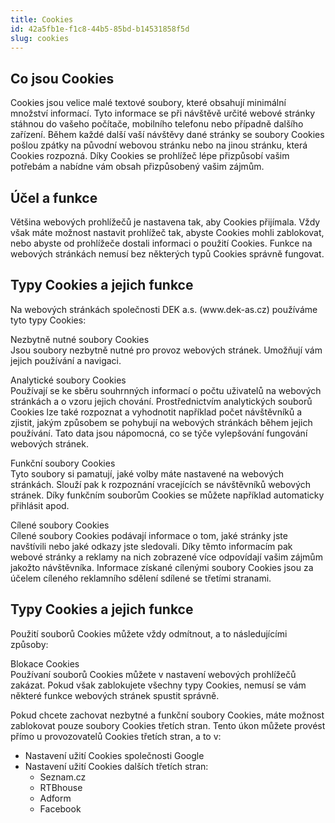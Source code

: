 ```yaml
---
title: Cookies
id: 42a5fb1e-f1c8-44b5-85bd-b14531858f5d
slug: cookies
---
```

<h2>Co jsou Cookies</h2>
<p>Cookies jsou velice malé textové soubory, které obsahují minimální množství informací. Tyto informace se při návštěvě určité webové stránky stáhnou do vašeho počítače, mobilního telefonu nebo případně dalšího zařízení. Během každé další vaší návštěvy dané stránky se soubory Cookies pošlou zpátky na původní webovou stránku nebo na jinou stránku, která Cookies rozpozná. Díky Cookies se prohlížeč lépe přizpůsobí vašim potřebám a nabídne vám obsah přizpůsobený vašim zájmům.<br>
</p>
<h2>Účel a funkce</h2>
<p>Většina webových prohlížečů je nastavena tak, aby Cookies přijímala. Vždy však máte možnost nastavit prohlížeč tak, abyste Cookies mohli zablokovat, nebo abyste od prohlížeče dostali informaci o použití Cookies. Funkce na webových stránkách nemusí bez některých typů Cookies správně fungovat.<span class="redactor-invisible-space"></span>
</p>
<h2>Typy Cookies a jejich funkce</h2>
<p>Na webových stránkách společnosti DEK a.s. (www.dek-as.cz) používáme tyto typy Cookies:
</p>
<p>Nezbytně nutné soubory Cookies<br>Jsou soubory nezbytně nutné pro provoz webových stránek. Umožňují vám jejich používání a navigaci.
</p>
<p>Analytické soubory Cookies<br>Používají se ke sběru souhrnných informací o počtu uživatelů na webových stránkách a o vzoru jejich chování. Prostřednictvím analytických souborů Cookies lze také rozpoznat a vyhodnotit například počet návštěvníků a zjistit, jakým způsobem se pohybují na webových stránkách během jejich používání. Tato data jsou nápomocná, co se týče vylepšování fungování webových stránek.<br>
</p>
<p>Funkční soubory Cookies<br>Tyto soubory si pamatují, jaké volby máte nastavené na webových stránkách. Slouží pak k rozpoznání vracejících se návštěvníků webových stránek. Díky funkčním souborům Cookies se můžete například automaticky přihlásit apod.
</p>
<p>Cílené soubory Cookies<br>Cílené soubory Cookies podávají informace o tom, jaké stránky jste navštívili nebo jaké odkazy jste sledovali. Díky těmto informacím pak webové stránky a reklamy na nich zobrazené více odpovídají vašim zájmům jakožto návštěvníka. Informace získané cílenými soubory Cookies jsou za účelem cíleného reklamního sdělení sdílené se třetími stranami.
</p>
<h2>Typy Cookies a jejich funkce</h2>
<p>Použití souborů Cookies můžete vždy odmítnout, a to následujícími způsoby:
</p>
<p>Blokace Cookies<br>Používaní souborů Cookies můžete v nastavení webových prohlížečů zakázat. Pokud však zablokujete všechny typy Cookies, nemusí se vám některé funkce webových stránek spustit správně.
</p>
<p>Pokud chcete zachovat nezbytné a funkční soubory Cookies, máte možnost zablokovat pouze soubory Cookies třetích stran. Tento úkon můžete provést přímo u provozovatelů Cookies třetích stran, a to v:
</p>
<ul>
	<li>Nastavení užití Cookies společnosti Google</li>
	<li>Nastavení užití Cookies dalších třetích stran:
	<ul>
		<li>Seznam.cz</li>
		<li>RTBhouse</li>
		<li>Adform</li>
		<li>Facebook</li>
	</ul></li>
</ul>